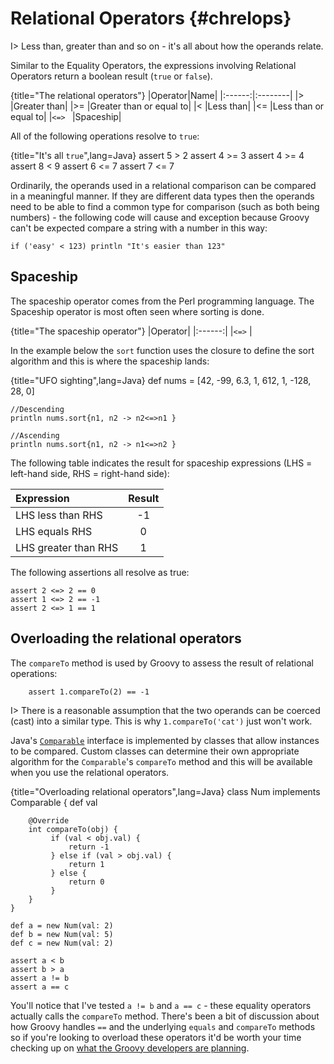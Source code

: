 # Relational Operators {#chrelops}

I> Less than, greater than and so on - it's all about how the operands relate.

Similar to the Equality Operators, the expressions involving Relational Operators return a boolean result (`true` or `false`).

{title="The relational operators"}
|Operator|Name|
|:------:|:--------|
|\>      |Greater than|
|\>=     |Greater than or equal to|
|<       |Less than|
|<=      |Less than or equal to|
|`<=> `    |Spaceship|

All of the following operations resolve to `true`:

{title="It's all `true`",lang=Java}
	assert 5 > 2
	assert 4 >= 3
	assert 4 >= 4
	assert 8 < 9
	assert 6 <= 7
	assert 7 <= 7

Ordinarily, the operands used in a relational comparison can be compared in a meaningful manner. If they are different data types then the operands need to be able to find a common type for comparison (such as both being numbers) - the following code will cause and exception because Groovy can't be expected compare a string with a number in this way:

	if ('easy' < 123) println "It's easier than 123"

## Spaceship
The spaceship operator comes from the Perl programming language. The Spaceship operator is most often seen where sorting is done.

{title="The spaceship operator"}
|Operator|
|:------:|
|`<=>`      |

In the example below the `sort` function uses the closure to define the sort algorithm and this is where the spaceship lands:

{title="UFO sighting",lang=Java}
	def nums = [42, -99, 6.3, 1, 612, 1, -128, 28, 0]

	//Descending
	println nums.sort{n1, n2 -> n2<=>n1 }

	//Ascending
	println nums.sort{n1, n2 -> n1<=>n2 }

The following table indicates the result for spaceship expressions (LHS = left-hand side, RHS = right-hand side):

|Expression|Result
|:--|:--:
|LHS less than RHS|-1
|LHS equals RHS|0
|LHS greater than RHS|1

The following assertions all resolve as true:

	assert 2 <=> 2 == 0
	assert 1 <=> 2 == -1
	assert 2 <=> 1 == 1

## Overloading the relational operators
The `compareTo` method is used by Groovy to assess the result of relational operations:

		assert 1.compareTo(2) == -1

I> There is a reasonable assumption that the two operands can be coerced (cast) into a similar type. This is why `1.compareTo('cat')` just won't work.

Java's [`Comparable`](http://docs.oracle.com/javase/8/docs/api/index.html) interface is implemented by classes that allow instances to be compared. Custom classes can determine their own appropriate algorithm for the `Comparable`'s `compareTo` method and this will be available when you use the relational operators.

{title="Overloading relational operators",lang=Java}
	class Num implements Comparable {
	    def val

	    @Override
	    int compareTo(obj) {
	         if (val < obj.val) {
	             return -1
	         } else if (val > obj.val) {
	             return 1
	         } else {
	             return 0
	         }
	    }
	}

	def a = new Num(val: 2)
	def b = new Num(val: 5)
	def c = new Num(val: 2)

	assert a < b
	assert b > a
	assert a != b
	assert a == c

You'll notice that I've tested `a != b` and `a == c` - these equality operators actually calls the `compareTo` method. There's been a bit of discussion about how Groovy handles `==` and the underlying `equals` and `compareTo` methods so if you're looking to overload these operators it'd be worth your time checking up on [what the Groovy developers are planning](http://blackdragsview.blogspot.fr/2015/02/getting-rid-of-compareto-for.html).
